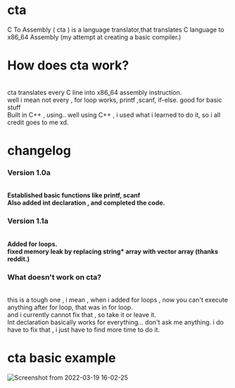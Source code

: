 # cta
C To Assembly ( cta ) is a language translator,that translates C language to x86_64 Assembly
(my attempt at creating a basic compiler.)


<h1>How does cta work? </h1>

<br>cta translates every C line into x86_64 assembly instruction.
<br>well i mean not every , for loop works, printf ,scanf, if-else. good for basic stuff 
<br>Built in C++ , using.. well using C++ , i used what i learned to do it, so i all credit goes to me xd.</br>
<h1>changelog</h1>
<h3>Version 1.0a</h3>
<br><b>Established basic functions like printf, scanf
<br>Also added int declaration , and completed the code.</b></br>
<h3>Version 1.1a</h3>
<br><b>Added for loops.
<br>fixed memory leak by replacing string* array  with vector<string> array (thanks reddit.) </b></br>
<h3>What doesn't work on cta?</h3>
<br>this is a tough one , i mean , when i added for loops , now you can't execute anything after for loop, that was in for loop.
<br>and i currently cannot fix that , so take it or leave it.
<br>Int declaration basically works for everything... don't ask me anything. i do have to fix that , i just have to find more time to do it.</br>

<h1>cta basic example</h1>

![Screenshot from 2022-03-19 16-02-25](https://user-images.githubusercontent.com/59802817/159127148-93b47258-560f-4236-8f8d-8f28edf9006d.png)
